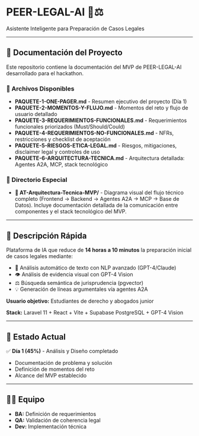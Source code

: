 # PEER-LEGAL-AI 🤖⚖️

Asistente Inteligente para Preparación de Casos Legales

---

## 📁 Documentación del Proyecto

Este repositorio contiene la documentación del MVP de PEER-LEGAL-AI desarrollado para el hackathon.

### 📄 Archivos Disponibles

- **PAQUETE-1-ONE-PAGER.md** - Resumen ejecutivo del proyecto (Día 1)
- **PAQUETE-2-MOMENTOS-Y-FLUJO.md** - Momentos del reto y flujo de usuario detallado
- **PAQUETE-3-REQUERIMIENTOS-FUNCIONALES.md** - Requerimientos funcionales priorizados (Must/Should/Could)
- **PAQUETE-4-REQUERIMIENTOS-NO-FUNCIONALES.md** - NFRs, restricciones y checklist de aceptación
- **PAQUETE-5-RIESGOS-ETICA-LEGAL.md** - Riesgos, mitigaciones, disclaimer legal y controles de uso
- **PAQUETE-6-ARQUITECTURA-TECNICA.md** - Arquitectura detallada: Agentes A2A, MCP, stack tecnológico

### 📁 Directorio Especial

- **📐 AT-Arquitectura-Tecnica-MVP/** - Diagrama visual del flujo técnico completo (Frontend → Backend → Agentes A2A → MCP → Base de Datos). Incluye documentación detallada de la comunicación entre componentes y el stack tecnológico del MVP.

---

## 🎯 Descripción Rápida

Plataforma de IA que reduce de **14 horas a 10 minutos** la preparación inicial de casos legales mediante:

- 📝 Análisis automático de texto con NLP avanzado (GPT-4/Claude)
- 👁️ Análisis de evidencia visual con GPT-4 Vision
- ⚖️ Búsqueda semántica de jurisprudencia (pgvector)
- 💡 Generación de líneas argumentales vía agentes A2A

**Usuario objetivo:** Estudiantes de derecho y abogados junior

**Stack:** Laravel 11 + React + Vite + Supabase PostgreSQL + GPT-4 Vision

---

## 🚀 Estado Actual

✅ **Día 1 (45%)** - Análisis y Diseño completado
- Documentación de problema y solución
- Definición de momentos del reto
- Alcance del MVP establecido

---

## 👨‍💻 Equipo

- **BA:** Definición de requerimientos
- **QA:** Validación de coherencia legal
- **Dev:** Implementación técnica
